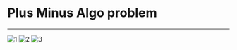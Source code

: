 # Plus Minus Algo problem
-----------------------------------------------------------------------
![1](https://user-images.githubusercontent.com/42931974/69905489-361eae00-13da-11ea-8d37-76593c8c6d78.JPG)
![2](https://user-images.githubusercontent.com/42931974/69905490-361eae00-13da-11ea-85ba-c9a937dcf8e6.JPG)
![3](https://user-images.githubusercontent.com/42931974/69905492-361eae00-13da-11ea-8438-f0c9c844ea73.JPG)

